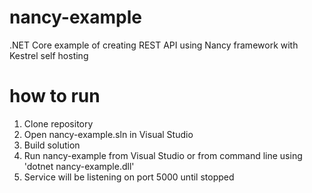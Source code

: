 # nancy-example
.NET Core example of creating REST API using Nancy framework with Kestrel self hosting

# how to run
1. Clone repository
2. Open nancy-example.sln in Visual Studio
3. Build solution
4. Run nancy-example from Visual Studio or from command line using 'dotnet nancy-example.dll'
5. Service will be listening on port 5000 until stopped
